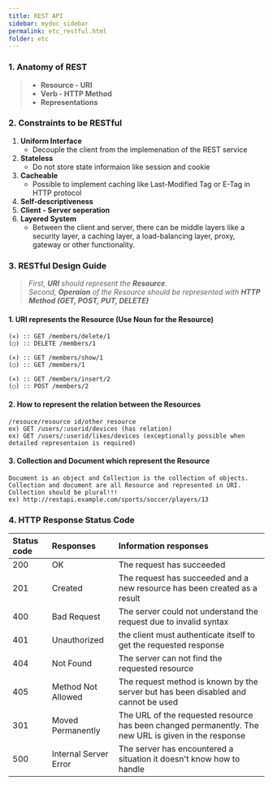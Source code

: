 ```yaml
---
title: REST API
sidebar: mydoc_sidebar
permalink: etc_restful.html
folder: etc
---
```


### 1. Anatomy of REST 
>- **Resource - URI**
>- **Verb - HTTP Method**
>- **Representations**

### 2. Constraints to be RESTful

1. **Uniform Interface**
   - Decouple the client from the implemenation of the REST service
2. **Stateless**
   - Do not store state informaion like session and cookie
3. **Cacheable**
    - Possible to implement caching like Last-Modified Tag or E-Tag in HTTP protocol
4. **Self-descriptiveness**
5. **Client - Server seperation**
6. **Layered System**
    - Between the client and server, there can be middle layers like a security layer, a caching layer, a load-balancing layer, proxy, gateway or other functionality. 

### 3. RESTful Design Guide

> _First, **URI** should represent the **Resource**_.  
> _Second, **Operaion** of the Resource should be represented with **HTTP Method (GET, POST, PUT, DELETE)**_  

#### 1. URI represents the Resource (Use Noun for the Resource)
    (✕) :: GET /members/delete/1
    (○) :: DELETE /members/1

    (✕) :: GET /members/show/1
    (○) :: GET /members/1 

    (✕) :: GET /members/insert/2
    (○) :: POST /members/2  
  
#### 2. How to represent the relation between the Resources  
    /resouce/resource id/other resource  
    ex) GET /users/:userid/devices (has relation)  
    ex) GET /users/:userid/likes/devices (exceptionally possible when detailed representaion is required)   
  
#### 3. Collection and Document which represent the Resource  
    Document is an object and Collection is the collection of objects.  
    Collection and document are all Resource and represented in URI.  
    Collection should be plural!!!  
    ex) http://restapi.example.com/sports/soccer/players/13
    

### 4. HTTP Response Status Code

| Status code | Responses | Information responses|
| :------ |:--- | :--- |
| 200 | OK | The request has succeeded |
| 201 | Created | The request has succeeded and a new resource has been created as a result |
| 400 | Bad Request | The server could not understand the request due to invalid syntax |
| 401 | Unauthorized | the client must authenticate itself to get the requested response |
| 404 | Not Found | The server can not find the requested resource |
| 405 | Method Not Allowed | The request method is known by the server but has been disabled and cannot be used |
| 301 | Moved Permanently | The URL of the requested resource has been changed permanently. The new URL is given in the response |
| 500 | Internal Server Error | The server has encountered a situation it doesn't know how to handle |
